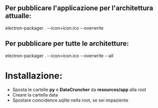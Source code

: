 ## Per pubblicare l'applicazione per l'architettura attualle:
electron-packager . --icon=icon.ico --overwrite 
## Per pubblicare per tutte le architetture:
electron-packager . --icon=icon.ico --overwrite --all

# Installazione:
- Sposta le cartelle **py** e **DataCruncher** da **resources/app** alla root
- Creare la cartella data
- Spostare coincidence.sqlite nella root, se sei impaziente
